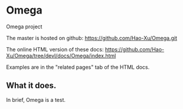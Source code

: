 # Omega
Omega project

The master is hosted on github:
https://github.com/Hao-Xu/Omega.git

The online HTML version of these docs:
https://github.com/Hao-Xu/Omega/tree/devl/docs/Omega/index.html

Examples are in the "related pages" tab of the HTML docs.

What it does.
-------------
	
In brief, Omega is a test.
